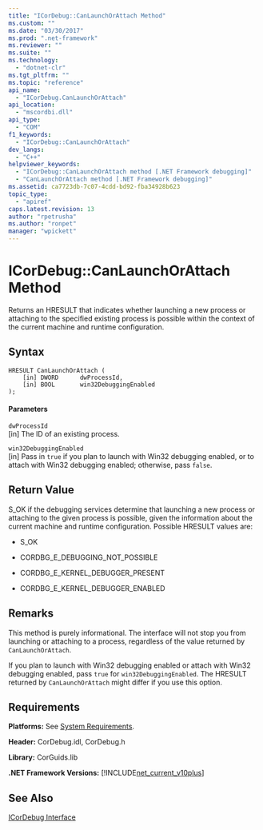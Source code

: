 ```yaml
---
title: "ICorDebug::CanLaunchOrAttach Method"
ms.custom: ""
ms.date: "03/30/2017"
ms.prod: ".net-framework"
ms.reviewer: ""
ms.suite: ""
ms.technology: 
  - "dotnet-clr"
ms.tgt_pltfrm: ""
ms.topic: "reference"
api_name: 
  - "ICorDebug.CanLaunchOrAttach"
api_location: 
  - "mscordbi.dll"
api_type: 
  - "COM"
f1_keywords: 
  - "ICorDebug::CanLaunchOrAttach"
dev_langs: 
  - "C++"
helpviewer_keywords: 
  - "ICorDebug::CanLaunchOrAttach method [.NET Framework debugging]"
  - "CanLaunchOrAttach method [.NET Framework debugging]"
ms.assetid: ca7723db-7c07-4cdd-bd92-fba34928b623
topic_type: 
  - "apiref"
caps.latest.revision: 13
author: "rpetrusha"
ms.author: "ronpet"
manager: "wpickett"
---
```

# ICorDebug::CanLaunchOrAttach Method
Returns an HRESULT that indicates whether launching a new process or attaching to the specified existing process is possible within the context of the current machine and runtime configuration.  
  
## Syntax  
  
```  
HRESULT CanLaunchOrAttach (  
    [in] DWORD      dwProcessId,  
    [in] BOOL       win32DebuggingEnabled  
);  
```  
  
#### Parameters  
 `dwProcessId`  
 [in] The ID of an existing process.  
  
 `win32DebuggingEnabled`  
 [in] Pass in `true` if you plan to launch with Win32 debugging enabled, or to attach with Win32 debugging enabled; otherwise, pass `false`.  
  
## Return Value  
 S_OK if the debugging services determine that launching a new process or attaching to the given process is possible, given the information about the current machine and runtime configuration. Possible HRESULT values are:  
  
-   S_OK  
  
-   CORDBG_E_DEBUGGING_NOT_POSSIBLE  
  
-   CORDBG_E_KERNEL_DEBUGGER_PRESENT  
  
-   CORDBG_E_KERNEL_DEBUGGER_ENABLED  
  
## Remarks  
 This method is purely informational. The interface will not stop you from launching or attaching to a process, regardless of the value returned by `CanLaunchOrAttach`.  
  
 If you plan to launch with Win32 debugging enabled or attach with Win32 debugging enabled, pass `true` for `win32DebuggingEnabled`. The HRESULT returned by `CanLaunchOrAttach` might differ if you use this option.  
  
## Requirements  
 **Platforms:** See [System Requirements](../../../../docs/framework/get-started/system-requirements.md).  
  
 **Header:** CorDebug.idl, CorDebug.h  
  
 **Library:** CorGuids.lib  
  
 **.NET Framework Versions:** [!INCLUDE[net_current_v10plus](../../../../includes/net-current-v10plus-md.md)]  
  
## See Also  
 [ICorDebug Interface](../../../../docs/framework/unmanaged-api/debugging/icordebug-interface.md)
